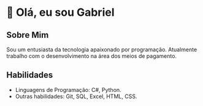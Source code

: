 # :wave: Olá, eu sou Gabriel

## Sobre Mim
Sou um entusiasta da tecnologia apaixonado por programação. Atualmente trabalho com o desenvolvimento na área dos meios de pagamento.

## Habilidades
- Linguagens de Programação: C#, Python.
- Outras habilidades: Git, SQL, Excel, HTML, CSS.


